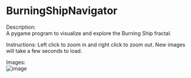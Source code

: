 # BurningShipNavigator
Description:  
A pygame program to visualize and explore the Burning Ship fractal.  
  
Instructions:
Left click to zoom in and right click to zoom out. New images will take a few seconds to load.  
  
Images:  
![image](https://drive.google.com/file/d/1EJ8BZBLsM2upv5z71wQ6SlWFcEgRrlsP/view?usp=sharing)
